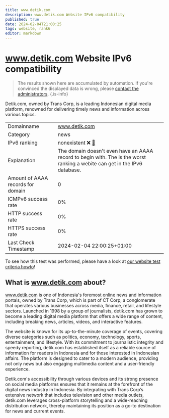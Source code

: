 ```yaml
---
title: www.detik.com
description: www.detik.com Website IPv6 compatibility
published: true
date: 2024-02-04T21:00:25
tags: website, rank6
editor: markdown
---
```


# www.detik.com Website IPv6 compatibility

> The results shown here are accumulated by automation. If you're convinced the displayed data is wrong, please [contact the administrators](/howto/chat). 
{.is-info}

Detik.com, owned by Trans Corp, is a leading Indonesian digital media platform, renowned for delivering timely news and information across various topics.


|   |   |
| - | - |
| Domainname | www.detik.com
| Category | news |
| IPv6 ranking | nonexistent :x: [🔗](/howto/ranking) |
| Explanation | The domain doesn't even have an AAAA record to begin with. The is the worst ranking a webite can get in the IPv6 database. |
| Amount of AAAA records for domain | 0 |
| ICMPv6 success rate | 0%|
| HTTP success rate | 0% |
| HTTPS success rate | 0% |
| Last Check Timestamp | 2024-02-04 22:00:25+01:00 |

To see how this test was performed, please have a look at [our website test criteria howto](/howto/testcriteria/website)!


## What is www.detik.com about?
www.detik.com is one of Indonesia's foremost online news and information portals, owned by Trans Corp, which is part of CT Corp, a conglomerate that operates various businesses across media, finance, retail, and lifestyle sectors. Launched in 1998 by a group of journalists, detik.com has grown to become a leading digital media platform that offers a wide range of content, including breaking news, articles, videos, and interactive features.

The website is known for its up-to-the-minute coverage of events, covering diverse categories such as politics, economy, technology, sports, entertainment, and lifestyle. With its commitment to journalistic integrity and speedy reporting, detik.com has established itself as a reliable source of information for readers in Indonesia and for those interested in Indonesian affairs. The platform is designed to cater to a modern audience, providing not only news but also engaging multimedia content and a user-friendly experience. 

Detik.com's accessibility through various devices and its strong presence on social media platforms ensures that it remains at the forefront of the digital news industry in Indonesia. By integrating with Trans Corp’s extensive network that includes television and other media outlets, detik.com leverages cross-platform storytelling and a wide-reaching distribution network, thereby maintaining its position as a go-to destination for news and current events.



